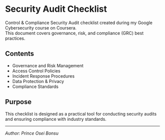 # Security Audit Checklist  
Control & Compliance Security Audit checklist created during my Google Cybersecurity course on Coursera.  
This document covers governance, risk, and compliance (GRC) best practices.  

## Contents
- Governance and Risk Management  
- Access Control Policies  
- Incident Response Procedures  
- Data Protection & Privacy  
- Compliance Standards  

## Purpose
This checklist is designed as a practical tool for conducting security audits and ensuring compliance with industry standards.  

---
*Author: Prince Osei Bonsu*
